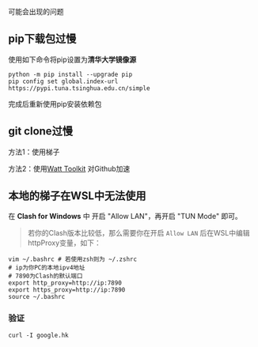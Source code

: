 可能会出现的问题

## pip下载包过慢

使用如下命令将pip设置为**清华大学镜像源**

```shell
python -m pip install --upgrade pip
pip config set global.index-url https://pypi.tuna.tsinghua.edu.cn/simple
```

完成后重新使用pip安装依赖包

## git clone过慢

方法1：使用梯子

方法2：使用[Watt Toolkit](https://steampp.net/) 对Github加速

## 本地的梯子在WSL中无法使用

在 **Clash for Windows** 中 开启 "Allow LAN"，再开启 "TUN Mode" 即可。

> 若你的Clash版本比较低，那么需要你在开启 `Allow LAN` 后在WSL中编辑httpProxy变量，如下：

```shell
vim ~/.bashrc # 若使用zsh则为 ~/.zshrc
# ip为你PC的本地ipv4地址
# 7890为Clash的默认端口
export http_proxy=http://ip:7890 
export https_proxy=http://ip:7890
source ~/.bashrc
```

### 验证
    
```shell
curl -I google.hk
```
